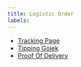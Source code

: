 ```yaml
---
title: Logistic Order
labels:
---
```

- [Tracking Page](/wiki/spaces/PA/pages/1843134919/Tracking+Page)
- [Tipping Gojek](/wiki/spaces/PA/pages/2160789261/Tipping+Gojek)
- [Proof Of Delivery](/wiki/spaces/PA/pages/1967065652)
